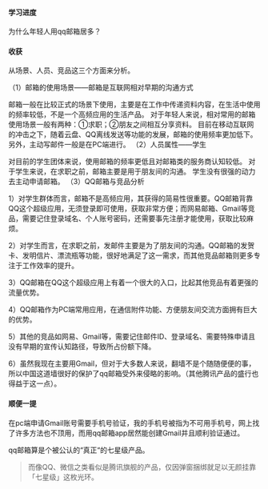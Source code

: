 #### 学习进度

为什么年轻人用qq邮箱居多？

#### 收获

从场景、人员、竞品这三个方面来分析。

（1）邮箱的使用场景——邮箱是互联网相对早期的沟通方式

邮箱一般在比较正式的场景下使用，主要是在工作中传递资料内容，在生活中使用的频率较低，不是一个高频应用的生活产品。
对于年轻人来说，相对常用的邮箱使用场景一般有两种：①求职；②朋友之间相互分享资料。
目前在移动互联网的冲击之下，随着云盘、QQ离线发送等功能的发展，邮箱的使用频率更加低下。另外，主动写邮件一般是在PC端进行。
（2）人员属性——学生

对目前的学生团体来说，使用邮箱的频率更低且对邮箱类的服务商认知较低。
对于学生来说，在求职之前，邮箱主要是用于朋友间的沟通。
学生没有很强的动力去主动申请邮箱。
（3）QQ邮箱与竞品分析

1）对学生群体而言，邮箱不是高频应用，其获得的简易性很重要。QQ邮箱背靠QQ这个超级应用，无须登录即可使用，获取非常方便；而网易邮箱、Gmail等竞品，需要记住登录域名、个人账号密码，还需要事先注册才能使用，获取比较麻烦。

2）对学生而言，在求职之前，发邮件主要是为了朋友间的沟通。QQ邮箱的发贺卡、发明信片、漂流瓶等功能，很好地满足了这一需求，而其他竞品邮箱则更多专注于工作效率的提升。

3）QQ邮箱在QQ这个超级应用上有着一个很大的入口，比起其他竞品有着更强的流量优势。

4）QQ邮箱作为PC端常用应用，在通信附件功能、方便朋友间交流方面拥有巨大的优势。

5）其他的竞品如网易、Gmail等，需要记住邮件ID、登录域名、需要特殊申请且没有早期的宣传认知路径，导致所占份额下降。

6）虽然我现在主要用Gmail，但对于大多数人来说，翻墙不是个随随便便的事，所以中国这道墙很好的保护了qq邮箱受外来侵略的影响。（其他腾讯产品的盛行也得益于这一点）。

#### 顺便一提

在pc端申请Gmail账号需要手机号验证，我的手机号被指为不可用手机号，网上找了许多方法也不顶用，而用qq邮箱app居然能创建Gmail并且顺利验证通过。

qq邮箱算是个被公认的“真正“的七星级产品。
> 而像QQ、微信之类看似是腾讯旗舰的产品，仅因弹窗捆绑就足以无颜挂靠「七星级」这枚光环。